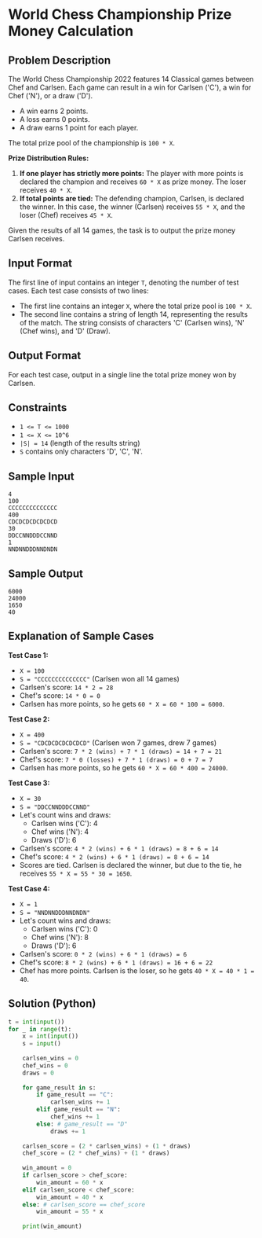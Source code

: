 # World Chess Championship Prize Money Calculation

## Problem Description

The World Chess Championship 2022 features 14 Classical games between Chef and Carlsen. Each game can result in a win for Carlsen ('C'), a win for Chef ('N'), or a draw ('D').
- A win earns 2 points.
- A loss earns 0 points.
- A draw earns 1 point for each player.

The total prize pool of the championship is `100 * X`.

**Prize Distribution Rules:**
1.  **If one player has strictly more points:** The player with more points is declared the champion and receives `60 * X` as prize money. The loser receives `40 * X`.
2.  **If total points are tied:** The defending champion, Carlsen, is declared the winner. In this case, the winner (Carlsen) receives `55 * X`, and the loser (Chef) receives `45 * X`.

Given the results of all 14 games, the task is to output the prize money Carlsen receives.

## Input Format

The first line of input contains an integer `T`, denoting the number of test cases.
Each test case consists of two lines:
- The first line contains an integer `X`, where the total prize pool is `100 * X`.
- The second line contains a string of length 14, representing the results of the match. The string consists of characters 'C' (Carlsen wins), 'N' (Chef wins), and 'D' (Draw).

## Output Format

For each test case, output in a single line the total prize money won by Carlsen.

## Constraints

- `1 <= T <= 1000`
- `1 <= X <= 10^6`
- `|S| = 14` (length of the results string)
- `S` contains only characters 'D', 'C', 'N'.

## Sample Input

```
4
100
CCCCCCCCCCCCCC
400
CDCDCDCDCDCDCD
30
DDCCNNDDDCCNND
1
NNDNNDDDNNDNDN
```

## Sample Output

```
6000
24000
1650
40
```

## Explanation of Sample Cases

**Test Case 1:**
- `X = 100`
- `S = "CCCCCCCCCCCCCC"` (Carlsen won all 14 games)
- Carlsen's score: `14 * 2 = 28`
- Chef's score: `14 * 0 = 0`
- Carlsen has more points, so he gets `60 * X = 60 * 100 = 6000`.

**Test Case 2:**
- `X = 400`
- `S = "CDCDCDCDCDCDCD"` (Carlsen won 7 games, drew 7 games)
- Carlsen's score: `7 * 2 (wins) + 7 * 1 (draws) = 14 + 7 = 21`
- Chef's score: `7 * 0 (losses) + 7 * 1 (draws) = 0 + 7 = 7`
- Carlsen has more points, so he gets `60 * X = 60 * 400 = 24000`.

**Test Case 3:**
- `X = 30`
- `S = "DDCCNNDDDCCNND"`
- Let's count wins and draws:
    - Carlsen wins ('C'): 4
    - Chef wins ('N'): 4
    - Draws ('D'): 6
- Carlsen's score: `4 * 2 (wins) + 6 * 1 (draws) = 8 + 6 = 14`
- Chef's score: `4 * 2 (wins) + 6 * 1 (draws) = 8 + 6 = 14`
- Scores are tied. Carlsen is declared the winner, but due to the tie, he receives `55 * X = 55 * 30 = 1650`.

**Test Case 4:**
- `X = 1`
- `S = "NNDNNDDDNNDNDN"`
- Let's count wins and draws:
    - Carlsen wins ('C'): 0
    - Chef wins ('N'): 8
    - Draws ('D'): 6
- Carlsen's score: `0 * 2 (wins) + 6 * 1 (draws) = 6`
- Chef's score: `8 * 2 (wins) + 6 * 1 (draws) = 16 + 6 = 22`
- Chef has more points. Carlsen is the loser, so he gets `40 * X = 40 * 1 = 40`.

## Solution (Python)

```python
t = int(input())
for _ in range(t):
    x = int(input())
    s = input()
    
    carlsen_wins = 0
    chef_wins = 0
    draws = 0
    
    for game_result in s:
        if game_result == "C":
            carlsen_wins += 1
        elif game_result == "N":
            chef_wins += 1
        else: # game_result == "D"
            draws += 1
    
    carlsen_score = (2 * carlsen_wins) + (1 * draws) 
    chef_score = (2 * chef_wins) + (1 * draws) 
    
    win_amount = 0
    if carlsen_score > chef_score:
        win_amount = 60 * x 
    elif carlsen_score < chef_score:
        win_amount = 40 * x
    else: # carlsen_score == chef_score
        win_amount = 55 * x
        
    print(win_amount)